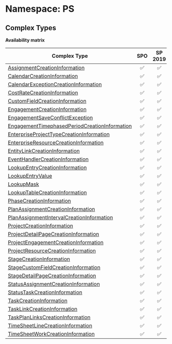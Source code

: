 # Namespace: PS

## Complex Types

**Availability matrix**

Complex Type | SPO | SP 2019 | SP 2016 | SP 2013
----------|:---:|:-------:|:-------:|:-------
[AssignmentCreationInformation](./ComplexTypes/AssignmentCreationInformation.md) | ✅ | ✅ | ✅ | ❌
[CalendarCreationInformation](./ComplexTypes/CalendarCreationInformation.md) | ✅ | ✅ | ✅ | ❌
[CalendarExceptionCreationInformation](./ComplexTypes/CalendarExceptionCreationInformation.md) | ✅ | ✅ | ✅ | ❌
[CostRateCreationInformation](./ComplexTypes/CostRateCreationInformation.md) | ✅ | ✅ | ✅ | ❌
[CustomFieldCreationInformation](./ComplexTypes/CustomFieldCreationInformation.md) | ✅ | ✅ | ✅ | ❌
[EngagementCreationInformation](./ComplexTypes/EngagementCreationInformation.md) | ✅ | ✅ | ❌ | ❌
[EngagementSaveConflictException](./ComplexTypes/EngagementSaveConflictException.md) | ✅ | ✅ | ❌ | ❌
[EngagementTimephasedPeriodCreationInformation](./ComplexTypes/EngagementTimephasedPeriodCreationInformation.md) | ✅ | ✅ | ❌ | ❌
[EnterpriseProjectTypeCreationInformation](./ComplexTypes/EnterpriseProjectTypeCreationInformation.md) | ✅ | ✅ | ✅ | ❌
[EnterpriseResourceCreationInformation](./ComplexTypes/EnterpriseResourceCreationInformation.md) | ✅ | ✅ | ✅ | ❌
[EntityLinkCreationInformation](./ComplexTypes/EntityLinkCreationInformation.md) | ✅ | ✅ | ❌ | ❌
[EventHandlerCreationInformation](./ComplexTypes/EventHandlerCreationInformation.md) | ✅ | ✅ | ✅ | ❌
[LookupEntryCreationInformation](./ComplexTypes/LookupEntryCreationInformation.md) | ✅ | ✅ | ✅ | ❌
[LookupEntryValue](./ComplexTypes/LookupEntryValue.md) | ✅ | ✅ | ✅ | ❌
[LookupMask](./ComplexTypes/LookupMask.md) | ✅ | ✅ | ✅ | ❌
[LookupTableCreationInformation](./ComplexTypes/LookupTableCreationInformation.md) | ✅ | ✅ | ✅ | ❌
[PhaseCreationInformation](./ComplexTypes/PhaseCreationInformation.md) | ✅ | ✅ | ✅ | ❌
[PlanAssignmentCreationInformation](./ComplexTypes/PlanAssignmentCreationInformation.md) | ✅ | ✅ | ✅ | ❌
[PlanAssignmentIntervalCreationInformation](./ComplexTypes/PlanAssignmentIntervalCreationInformation.md) | ✅ | ✅ | ✅ | ❌
[ProjectCreationInformation](./ComplexTypes/ProjectCreationInformation.md) | ✅ | ✅ | ✅ | ❌
[ProjectDetailPageCreationInformation](./ComplexTypes/ProjectDetailPageCreationInformation.md) | ✅ | ✅ | ✅ | ❌
[ProjectEngagementCreationInformation](./ComplexTypes/ProjectEngagementCreationInformation.md) | ✅ | ✅ | ❌ | ❌
[ProjectResourceCreationInformation](./ComplexTypes/ProjectResourceCreationInformation.md) | ✅ | ✅ | ✅ | ❌
[StageCreationInformation](./ComplexTypes/StageCreationInformation.md) | ✅ | ✅ | ✅ | ❌
[StageCustomFieldCreationInformation](./ComplexTypes/StageCustomFieldCreationInformation.md) | ✅ | ✅ | ✅ | ❌
[StageDetailPageCreationInformation](./ComplexTypes/StageDetailPageCreationInformation.md) | ✅ | ✅ | ✅ | ❌
[StatusAssignmentCreationInformation](./ComplexTypes/StatusAssignmentCreationInformation.md) | ✅ | ✅ | ✅ | ❌
[StatusTaskCreationInformation](./ComplexTypes/StatusTaskCreationInformation.md) | ✅ | ✅ | ✅ | ❌
[TaskCreationInformation](./ComplexTypes/TaskCreationInformation.md) | ✅ | ✅ | ✅ | ❌
[TaskLinkCreationInformation](./ComplexTypes/TaskLinkCreationInformation.md) | ✅ | ✅ | ✅ | ❌
[TaskPlanLinksCreationInformation](./ComplexTypes/TaskPlanLinksCreationInformation.md) | ✅ | ✅ | ❌ | ❌
[TimeSheetLineCreationInformation](./ComplexTypes/TimeSheetLineCreationInformation.md) | ✅ | ✅ | ✅ | ❌
[TimeSheetWorkCreationInformation](./ComplexTypes/TimeSheetWorkCreationInformation.md) | ✅ | ✅ | ✅ | ❌
